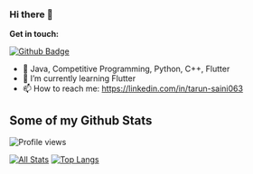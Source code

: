 ### Hi there 👋

**Get in touch:**

[![Github Badge](https://img.shields.io/github/followers/TarunSaini063?style=social)](https://www.github.com/TarunSaini063/)

- 🌱 Java, Competitive Programming, Python, C++, Flutter
- 🔭 I’m currently learning Flutter
- 📫 How to reach me: https://linkedin.com/in/tarun-saini063
<!--
**TarunSaini063/TarunSaini063** is a ✨ _special_ ✨ repository because its `README.md` (this file) appears on your GitHub profile.

Here are some ideas to get you started:

- 🔭 I’m currently working on ...
- 🌱 I’m currently learning ...
- 👯 I’m looking to collaborate on ...
- 🤔 I’m looking for help with ...
- 💬 Ask me about ...
- 📫 How to reach me: ...
- 😄 Pronouns: ...
- ⚡ Fun fact: ...
-->

## Some of my Github Stats

![Profile views](https://gpvc.arturio.dev/TarunSaini063)

[![All Stats](https://github-readme-stats.vercel.app/api?username=TarunSaini063&show_icons=true&include_all_commits=true&count_private=true&theme=flag-india&hide=contribs)](https://github-readme-stats.vercel.app/api?username=TarunSaini063&show_icons=true)
[![Top Langs](https://github-readme-stats.vercel.app/api/top-langs/?username=TarunSaini063&theme=flag-india&layout=compact)](https://github-readme-stats.vercel.app/api/top-langs/?username=TarunSaini063&theme=flag-india)
